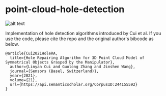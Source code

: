 # point-cloud-hole-detection

![alt text](https://github.com/cr139139/point-cloud-hole-detection/example.png)

Implementation of hole detection algorithms introduced by Cui et al. If you use the code, please cite the repo and the original author's bibcode as below.

```
@article{Cui2021HoleRA,
  title={Hole Repairing Algorithm for 3D Point Cloud Model of Symmetrical Objects Grasped by the Manipulator},
  author={Linyan Cui and Guolong Zhang and Jinshen Wang},
  journal={Sensors (Basel, Switzerland)},
  year={2021},
  volume={21},
  url={https://api.semanticscholar.org/CorpusID:244155592}
}
```

